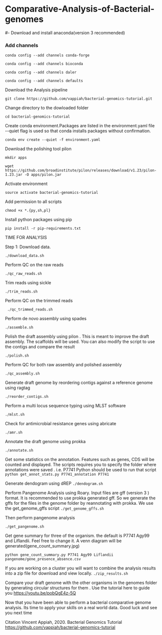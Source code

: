 # Comparative-Analysis-of-Bacterial-genomes


#- Download and install anaconda(version 3 recommended)

### Add channels

```
conda config --add channels conda-forge

conda config --add channels bioconda

conda config --add channels daler

conda config --add channels defaults
```

Download the Analysis pipeline

```
git clone https://github.com/vappiah/bacterial-genomics-tutorial.git
```

Change directory to the dowloaded folder

```
cd bacterial-genomics-tutorial
```

Create conda environment.Packages are listed in the environment.yaml file --quiet flag is used so that conda installs packages without confirmation. 

```
conda env create --quiet -f environment.yaml
```

Download the polishing tool pilon

```
mkdir apps

wget https://github.com/broadinstitute/pilon/releases/download/v1.23/pilon-1.23.jar -O apps/pilon.jar
```

Activate environment
```
source activate bacterial-genomics-tutorial
```

Add permission to all scripts
```
chmod +x *.{py,sh,pl}
```

Install python packages using pip
```
pip install -r pip-requirements.txt
```

TIME FOR ANALYSIS

Step 1: Download data. 
```
./download_data.sh
```

Perform QC on the raw reads
```
./qc_raw_reads.sh
```
Trim reads using sickle
```
./trim_reads.sh
```
Perform QC on the trimmed reads

``` ./qc_trimmed_reads.sh```

Perform de novo assembly using spades
```
./assemble.sh
```
Polish the draft assembly using pilon . This is meant to improve the draft assembly. The scaffolds will be used. You can also modify the script to use the contigs and compare the result 
```
./polish.sh
```
Perform QC for both raw assembly and polished assembly
```
./qc_assembly.sh
```

Generate draft genome by reordering contigs against a reference genome using ragtag
```
./reorder_contigs.sh
```
Perform a multi locus sequence typing using MLST software
```
./mlst.sh
```
Check for antimicrobial resistance genes using abricate
```
./amr.sh
```
Annotate the draft genome using prokka
```
./annotate.sh
```
Get some statistics on the annotation. Features such as genes, CDS will be counted and displayed. The scripts requires you to specify the folder where annotations were saved . i.e. P7741
Python should be used to run that script
``` python get_annot_stats.py P7741_annotation P7741``` 

Generate dendogram using dREP
``` ./dendogram.sh ```

Perform Pangenome Analysis using Roary. Input files are gff (version 3 ) format. It is recommended to use prokka generated gff. So we generate the gffs for the files in the genome folder by reannotating with prokka. We use the get_genome_gffs script
```./get_genome_gffs.sh ```

Then perform pangenome analysis

``` 
./get_pangenome.sh
```

Get gene summary for three of the organism. the default is P7741 Agy99 and Liflandii. Feel free to change it. A venn diagram will be generated(gene_count_summary.jpg)

```python gene_count_summary.py P7741 Agy99 Liflandii pangenome/gene_presence_absence.csv```


If you are working on a cluster you will want to combine the analysis results into a zip file for download and view locally. 
```./zip_results.sh```


Compare your draft genome with the other organisms in the genomes folder by generating circular structures for them . Use the tutorial here to guide you https://youtu.be/pobQgE4z-5Q


Now that you have been able to perform a bacterial comparative genome analysis. Its time to apply your skills on a real world data.
Good luck and see you next time

Citation
Vincent Appiah, 2020.  Bacterial Genomics Tutorial  https://github.com/vappiah/bacterial-genomics-tutorial
